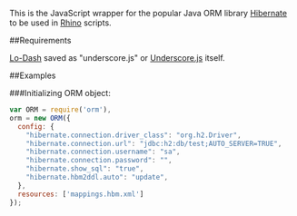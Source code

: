 This is the JavaScript wrapper for the popular Java ORM library [Hibernate](http://hibernate.org/) to be used in [Rhino](https://developer.mozilla.org/en-US/docs/Rhino) scripts.

##Requirements

[Lo-Dash](http://lodash.com/) saved as "underscore.js" or [Underscore.js](http://underscorejs.org/) itself.

##Examples

###Initializing ORM object:

```javascript
var ORM = require('orm'),
orm = new ORM({
  config: {
    "hibernate.connection.driver_class": "org.h2.Driver",
    "hibernate.connection.url": "jdbc:h2:db/test;AUTO_SERVER=TRUE",
    "hibernate.connection.username": "sa",
    "hibernate.connection.password": "",
    "hibernate.show_sql": "true",
    "hibernate.hbm2ddl.auto": "update",
  },
  resources: ['mappings.hbm.xml']
});
```
